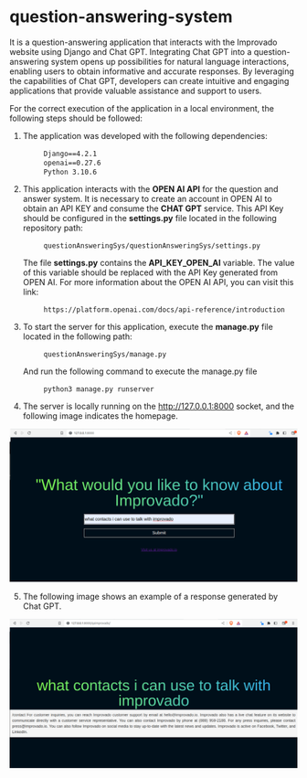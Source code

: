 # question-answering-system
It is a question-answering application that interacts with the Improvado website using Django and Chat GPT.
Integrating Chat GPT into a question-answering system opens up possibilities for natural language interactions, enabling users to obtain informative and accurate responses. By leveraging the capabilities of Chat GPT, developers can create intuitive and engaging applications that provide valuable assistance and support to users.

For the correct execution of the application in a local environment, the following steps should be followed:
1. The application was developed with the following dependencies:

            Django==4.2.1
            openai==0.27.6
            Python 3.10.6

2. This application interacts with the **OPEN AI API** for the question and answer system.  It is necessary to create an account in OPEN AI to obtain an API KEY and consume the **CHAT GPT** service.
    This API Key should be configured in the **settings.py** file located in the following repository path:

            questionAnsweringSys/questionAnsweringSys/settings.py

    The file **settings.py** contains the **API_KEY_OPEN_AI** variable. The value of this variable should be replaced with the API Key generated from OPEN AI. For more information about the OPEN AI API, you can visit this link:


            https://platform.openai.com/docs/api-reference/introduction


3. To start the server for this application, execute the **manage.py** file located in the following path:

            questionAnsweringSys/manage.py

    And run the following command to execute the manage.py file

            python3 manage.py runserver

4. The server is locally running on the http://127.0.0.1:8000 socket, and the following image indicates the homepage.
 
![Alt Text](images/homePage.png)

5. The following image shows an example of a response generated by Chat GPT. 

![Alt Text](images/responsePage.png)

